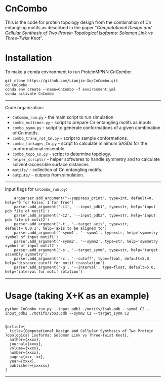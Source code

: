 # CnCombo
This is the code for protein topology design from the combination of Cn entangling motifs as described in the paper "*Computational Design and Cellular Synthesis of Two Protein Topological Isoforms: Solomon Link vs Three-Twist Knot*".

# Installation
To make a conda environment to run ProteinMPNN *CnCombo*:
```shell
git clone https://github.com/Lianjie-Xu/CnCombo.git     
cd CnCombo    
conda env create --name=CnCombo -f environment.yml    
conda activate CnCombo
```
-----------------------------------------------------------------------------------------------------
Code organization:
* `CnCombo_run.py` - the main script to run simulation.
* `combo_multimer.py` - script to prepare Cn entangling motifs as inputs.
* `combo_symm.py` - script to generate conformations of a given combination of Cn motifs.
* `combo_trans_rot_Cn.py` - script to sample conformations.
* `combo_linkages_Cn.py` - script to calculate minimum SASDs for the conformational ensemble.
* `combo_topo_Cn.py` - script to determine topology.
* `helper_scripts/` - helper softwares to handle symmetry and to calculate solvent-accessible surface distances.
* `motifs/` - collection of Cn entangling motifs.
* `outputs/` - outputs from simulation.
-----------------------------------------------------------------------------------------------------
Input flags for `CnCombo_run.py`:
```
    argparser.add_argument("--suppress_print", type=int, default=0, help="0 for False, 1 for True")
    parser.add_argument('-i1', '--input_pdb1', type=str, help='input pdb file of motif1')
    parser.add_argument('-i2', '--input_pdb2', type=str, help='input pdb file of motif2')
    parser.add_argument('-t', '--target_axis', type=str, default='0,0,1', help='axis to be aligned to')
    parser.add_argument('-symm1', '--symm1', type=str, help='symmetry symbol of input motif1')
    parser.add_argument('-symm2', '--symm2', type=str, help='symmetry symbol of input motif2')
    parser.add_argument('-s', '--target_symm', type=str, help='target assembly symmetry')
    parser.add_argument('-c', '--cutoff', type=float, default=5.0, help='distance cutoff for motif translation')
    parser.add_argument('-g', '--interval', type=float, default=5.0, help='interval for motif rotation')
```
-----------------------------------------------------------------------------------------------------
# Usage (taking X+K as an example)   
```shell
python CnCombo_run.py --input_pdb1 ./motifs/1sak.pdb --symm1 C2 --input_pdb2 ./motifs/2bo3.pdb --symm2 C2 --target_symm C2
```

-----------------------------------------------------------------------------------------------------
```
@article{
  title={Computational Design and Cellular Synthesis of Two Protein Topological Isoforms: Solomon Link vs Three-Twist Knot},
  author={xxxx},
  journal={xxxx},
  volume={xxxx},
  number={xxxx},  
  pages={xxx--xx},
  year={xxxx},
  publisher={xxxxxx}
}
```
-----------------------------------------------------------------------------------------------------
